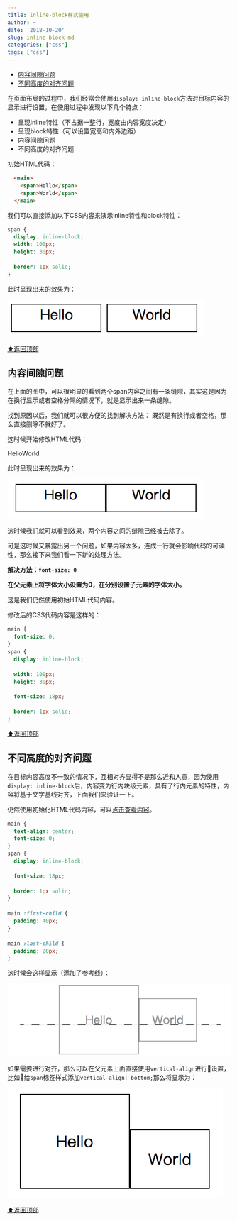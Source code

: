 ```yaml
---
title: inline-block样式使用
author: ~
date: '2018-10-20'
slug: inline-block-md
categories: ["css"]
tags: ["css"]
---
```


<!-- @import "[TOC]" {cmd="toc" depthFrom=1 depthTo=6 orderedList=false} -->

<div id="top">
<!-- @import "[TOC]" {cmd="toc" depthFrom=1 depthTo=6 orderedList=false} -->

<!-- code_chunk_output -->

* [内容间隙问题](#内容间隙问题)
* [不同高度的对齐问题](#不同高度的对齐问题)

<!-- /code_chunk_output -->


在页面布局的过程中，我们经常会使用`display: inline-block`方法对目标内容的显示进行设置，在使用过程中发现以下几个特点：

* 呈现inline特性（不占据一整行，宽度由内容宽度决定）
* 呈现block特性（可以设置宽高和内外边距）
* 内容间隙问题
* 不同高度的对齐问题

初始HTML代码：
```html
  <main>
    <span>Hello</span>
    <span>World</span>
  </main>
```

<div id="html">

我们可以直接添加以下CSS内容来演示inline特性和block特性：
```css
span {
  display: inline-block;
  width: 100px;
  height: 30px;

  border: 1px solid;
}
```

此时呈现出来的效果为：

![](/post/css-imgs/inline-block-1.png)

[⬆返回顶部](#top)

## 内容间隙问题

在上面的图中，可以很明显的看到两个span内容之间有一条缝隙，其实这是因为在换行显示或者空格分隔的情况下，就是显示出来一条缝隙。

找到原因以后，我们就可以很方便的找到解决方法：
既然是有换行或者空格，那么直接删除不就好了。

这时候开始修改HTML代码：

  <main>
    <span>Hello</span><span>World</span>
  </main>

此时呈现出来的效果为：

![](/post/css-imgs/inline-block-2.png)

这时候我们就可以看到效果，两个内容之间的缝隙已经被去除了。

可是这时候又暴露出另一个问题，如果内容太多，连成一行就会影响代码的可读性，那么接下来我们看一下新的处理方法。

**解决方法：`font-size: 0`**

**在父元素上将字体大小设置为0，在分别设置子元素的字体大小。**

这是我们仍然使用初始HTML代码内容。

修改后的CSS代码内容是这样的：
```css
main {
  font-size: 0;
}
span {
  display: inline-block;

  width: 100px;
  height: 30px;

  font-size: 18px;

  border: 1px solid;
}
```

[⬆返回顶部](#top)

## 不同高度的对齐问题

在目标内容高度不一致的情况下，互相对齐显得不是那么近和人意，因为使用
`display: inline-block`后，内容变为行内块级元素，具有了行内元素的特性，内容将基于文字基线对齐，下面我们来验证一下。

仍然使用初始化HTML代码内容，可以[点击查看内容](#html)。

```css
main {
  text-align: center;
  font-size: 0;
}
span {
  display: inline-block;

  font-size: 18px;

  border: 1px solid;
}

main :first-child {
  padding: 40px;
}

main :last-child {
  padding: 20px;
}
```

这时候会这样显示（添加了参考线）：

![](/post/css-imgs/inline-block-align-1.png)

如果需要进行对齐，那么可以在父元素上面直接使用`vertical-align`进行设置，比如给`span`标签样式添加`vertical-align: bottom;`那么将显示为：

![](/post/css-imgs/inline-block-align-2.png)

[⬆返回顶部](#top)

